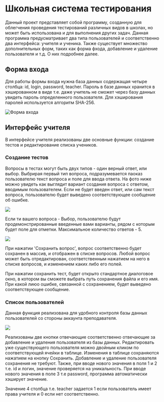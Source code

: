 # Школьная система тестирования

Данный проект представляет собой программу, созданную для облегчения проведения тестирований различных видов в школах,
но может быть использована и для выполнения других задач. Данная программа предусматривает два типа пользователей
и соответственно два интерфейса: учителя и ученика. Также существует множество дополнительных форм, таких как форма фхода, 
добавление и удаление пользователя и т.д. О них подробнее далее.

## Форма входа

Для работы формы входа нужна база данных содержащая четыре столбца: id, login, password, teacher. Пароль в базе данных
хранится в хэшированном в виде т.е. даже учитель не сможет через базу данных увидеть пароль определенного пользователя.
Для хэширования паролей используется алгоритм SHA-256.

![Форма входа](https://iili.io/HfpcCu.png)

## Интерфейс учителя

В интерфейсе учителя реализованы две основные функции: создание тестов и редактирование списка учеников.
### Создание тестов

Вопросы в тестах могут быть двух типов - один верный ответ, или выбор. Выбрирая первый тип вопроса,
подразумевается паоказ пользователю текст вопроса и поле для ввода ответа. На фото ниже можно увидеть
как выглядит вариант создания вопроса с ответом, вводимым пользователем. Если не будет введен ответ,
или сам текст вопроса, пользователю будет выведено соответствующее сообщение об ошибке. 

![](https://iili.io/HfpruI.png)

Если ти вашего вопроса - Выбор, пользователю будут продемонстрированные введенные вами варианты, рядом с
которым будет поле для отметки. Максимальное количество ответов - 5.

![](https://iili.io/HfyKcx.png)

При нажатии 'Сохранить вопрос', вопрос соответственно будет сохранен в массив, и отображен в списке
вопросов. Любой вопрос может быть отредактирован, соответственным нажатием на него в списке вопросов,
и изменением каких либо его полей. 

При нажатии сохранить тест, будет открыто стандартное диалоговое окно, в котором вы сможете выбрать
путь сохранения файла и его имя. При какой лиюо ошибке, связанной с сохранением, будет выведено
соответствующее сообщение.

### Список пользователей

Данная функция реализована для удобного контроля базы данных пользователей со стороны аккаунта преподавателя.

![](https://iili.io/HfyCAB.png)

Реализованы две кнопки отвечающие соответственно отвечающие за добавление и удаления пользователя из базы данных.
Редактировать уже существующего пользователя можно двойным кликом по соответствующей ячейки в таблице.
Изменения в таблице сохраняются нажатием на кнопку Сохранить. Добавление и удаление пользователя сохранения не
требуют. Также, при вводе нового значения в поля 1 и 2 т.е. id и логин, значение проверяется на уникальность.
При вводе нового значения в поле 3 т.е password, программа автоматически хэширует значение.

Значение 4 столбца т.е. teacher задается 1 если пользователь имеет права учителя и 0 если нет
соответственно.